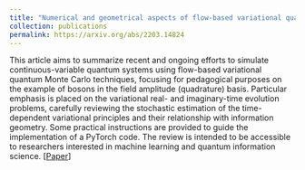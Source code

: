 ```yaml
---
title: "Numerical and geometrical aspects of flow-based variational quantum Monte Carlo"
collection: publications
permalink: https://arxiv.org/abs/2203.14824
---
```

This article aims to summarize recent and ongoing efforts 
to simulate continuous-variable quantum systems using 
flow-based variational quantum Monte Carlo techniques, 
focusing for pedagogical purposes on the example of 
bosons in the field amplitude (quadrature) basis. 
Particular emphasis is placed on the variational real- 
and imaginary-time evolution problems, carefully 
reviewing the stochastic estimation of the time-dependent 
variational principles and their relationship with 
information geometry. Some practical instructions are 
provided to guide the implementation of a PyTorch code. 
The review is intended to be accessible to researchers 
interested in machine learning and quantum information 
science.
[<a href="https://arxiv.org/abs/2203.14824">Paper</a>]